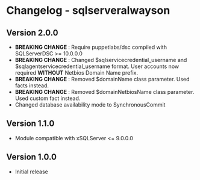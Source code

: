 # Changelog - sqlserveralwayson #

## Version 2.0.0
- **BREAKING CHANGE** : Require puppetlabs/dsc compiled with SQLServerDSC >= 10.0.0.0
- **BREAKING CHANGE** : Changed $sqlservicecredential_username and  $sqlagentservicecredential_username format. User accounts now required **WITHOUT** Netbios Domain Name prefix.
- **BREAKING CHANGE** : Removed $domainName class parameter. Used facts instead.
- **BREAKING CHANGE** : Removed $domainNetbiosName class parameter. Used custom fact instead.
- Changed database availability mode to SynchronousCommit


## Version 1.1.0
- Module compatible with xSQLServer <= 9.0.0.0

## Version 1.0.0
- Initial release
